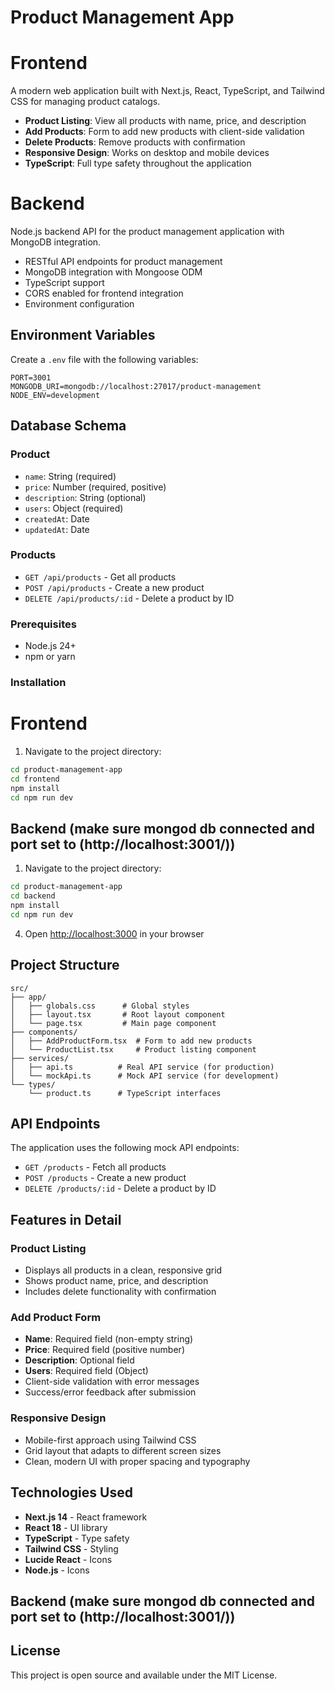 # Product Management App
# Frontend
A modern web application built with Next.js, React, TypeScript, and Tailwind CSS for managing product catalogs.
- **Product Listing**: View all products with name, price, and description
- **Add Products**: Form to add new products with client-side validation
- **Delete Products**: Remove products with confirmation
- **Responsive Design**: Works on desktop and mobile devices
- **TypeScript**: Full type safety throughout the application

# Backend
Node.js backend API for the product management application with MongoDB integration.
- RESTful API endpoints for product management
- MongoDB integration with Mongoose ODM
- TypeScript support
- CORS enabled for frontend integration
- Environment configuration

## Environment Variables

Create a `.env` file with the following variables:
```
PORT=3001
MONGODB_URI=mongodb://localhost:27017/product-management
NODE_ENV=development
```

## Database Schema

### Product
- `name`: String (required)
- `price`: Number (required, positive)
- `description`: String (optional)
- `users`: Object (required)
- `createdAt`: Date
- `updatedAt`: Date

### Products
- `GET /api/products` - Get all products
- `POST /api/products` - Create a new product
- `DELETE /api/products/:id` - Delete a product by ID

### Prerequisites

- Node.js 24+ 
- npm or yarn

### Installation
# Frontend
1. Navigate to the project directory:
```bash
cd product-management-app
cd frontend
npm install
cd npm run dev
```

## Backend (make sure mongod db connected and port set to (http://localhost:3001/))
1. Navigate to the project directory:
```bash
cd product-management-app
cd backend
npm install
cd npm run dev
```

4. Open [http://localhost:3000](http://localhost:3000) in your browser


## Project Structure
```
src/
├── app/
│   ├── globals.css      # Global styles
│   ├── layout.tsx       # Root layout component
│   └── page.tsx         # Main page component
├── components/
│   ├── AddProductForm.tsx  # Form to add new products
│   └── ProductList.tsx     # Product listing component
├── services/
│   ├── api.ts          # Real API service (for production)
│   └── mockApi.ts      # Mock API service (for development)
└── types/
    └── product.ts      # TypeScript interfaces
```
## API Endpoints

The application uses the following mock API endpoints:

- `GET /products` - Fetch all products
- `POST /products` - Create a new product
- `DELETE /products/:id` - Delete a product by ID

## Features in Detail

### Product Listing
- Displays all products in a clean, responsive grid
- Shows product name, price, and description
- Includes delete functionality with confirmation

### Add Product Form
- **Name**: Required field (non-empty string)
- **Price**: Required field (positive number)
- **Description**: Optional field
- **Users**: Required field (Object)
- Client-side validation with error messages
- Success/error feedback after submission

### Responsive Design
- Mobile-first approach using Tailwind CSS
- Grid layout that adapts to different screen sizes
- Clean, modern UI with proper spacing and typography

## Technologies Used
- **Next.js 14** - React framework
- **React 18** - UI library
- **TypeScript** - Type safety
- **Tailwind CSS** - Styling
- **Lucide React** - Icons
- **Node.js** - Icons


## Backend (make sure mongod db connected and port set to (http://localhost:3001/))

## License

This project is open source and available under the MIT License.
